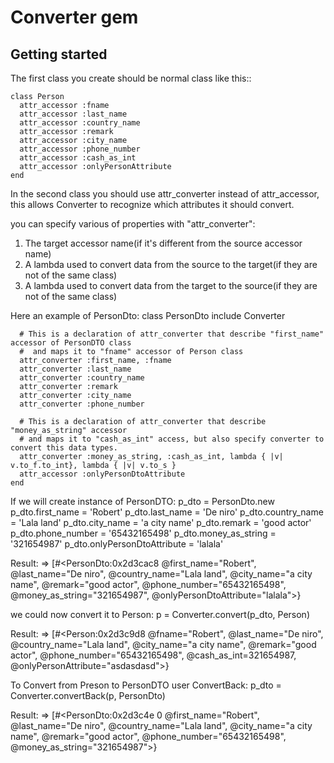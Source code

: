 Converter gem
==========

Getting started
---------------

The first class you create should be normal class like this::

    class Person
      attr_accessor :fname
      attr_accessor :last_name
      attr_accessor :country_name
      attr_accessor :remark
      attr_accessor :city_name
      attr_accessor :phone_number
      attr_accessor :cash_as_int
      attr_accessor :onlyPersonAttribute
    end

In the second class you should use attr_converter instead of attr_accessor,
this allows Converter to recognize which attributes
it should convert.

you can specify various of properties with "attr_converter":
1. The target accessor name(if it's different from the source accessor name)
2. A lambda used to convert data from the source to the target(if they are not of the same class)
3. A lambda used to convert data from the target to the source(if they are not of the same class)

Here an example of PersonDto:
    class PersonDto
     include Converter

      # This is a declaration of attr_converter that describe "first_name" accessor of PersonDTO class
      #  and maps it to "fname" accessor of Person class
      attr_converter :first_name, :fname
      attr_converter :last_name
      attr_converter :country_name
      attr_converter :remark
      attr_converter :city_name
      attr_converter :phone_number

      # This is a declaration of attr_converter that describe "money_as_string" accessor
      # and maps it to "cash_as_int" access, but also specify converter to convert this data types.
      attr_converter :money_as_string, :cash_as_int, lambda { |v| v.to_f.to_int}, lambda { |v| v.to_s }
      attr_accessor :onlyPersonDtoAttribute
    end

If we will create instance of PersonDTO:
    p_dto = PersonDto.new
    p_dto.first_name = 'Robert'
    p_dto.last_name = 'De niro'
    p_dto.country_name = 'Lala land'
    p_dto.city_name = 'a city name'
    p_dto.remark = 'good actor'
    p_dto.phone_number = '65432165498'
    p_dto.money_as_string = '321654987'
    p_dto.onlyPersonDtoAttribute = 'lalala'

Result:
 => [#<PersonDto:0x2d3cac8 @first_name="Robert", @last_name="De niro", @country_name="Lala land",
 @city_name="a city name", @remark="good actor", @phone_number="65432165498",
 @money_as_string="321654987", @onlyPersonDtoAttribute="lalala">}

we could now convert it to Person:
    p = Converter.convert(p_dto, Person)

Result:
 => [#<Person:0x2d3c9d8 @fname="Robert", @last_name="De niro", @country_name="Lala land",
  @city_name="a city name", @remark="good actor", @phone_number="65432165498",
  @cash_as_int=321654987, @onlyPersonAttribute="asdasdasd">}

To Convert from Preson to PersonDTO user ConvertBack:
    p_dto = Converter.convertBack(p, PersonDto)

Result:
=> [#<PersonDto:0x2d3c4e
         0 @first_name="Robert", @last_name="De niro", @country_name="Lala land", @city_name="a city name",
         @remark="good actor", @phone_number="65432165498", @money_as_string="321654987">}